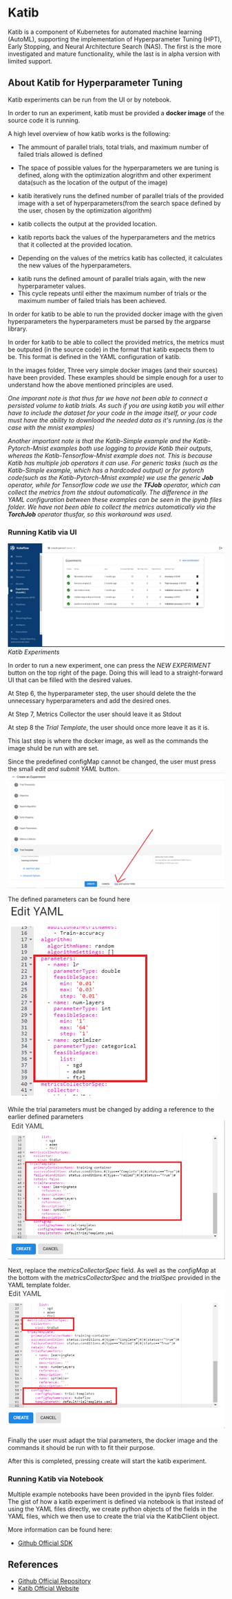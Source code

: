 # Katib

Katib is a component of Kubernetes for automated machine learning (AutoML), supporting the implementation of Hyperparameter Tuning (HPT), Early Stopping, and Neural Architecture Search (NAS). The first is the more investigated and mature functionality, while the last is in alpha version with limited support.

## About Katib for Hyperparameter Tuning

Katib experiments can be run from the UI or by notebook.

In order to run an experiment, katib must be provided a **docker image** of the source code it is running.

A high level overview of how katib works is the following:
- The ammount of parallel trials, total trials, and maximum number of failed trials allowed is defined
* The space of possible values for the hyperparameters we are tuning is defined, along with the optimization alogrithm and other experiment data(such as the location of the output of the image)
+ katib iteratively runs the defined number of parallel trials of the provided image with a set of hyperparameters(from the search space defined by the user, chosen by the optimization algorithm)
- katib collects the output at the provided location.
* katib reports back the values of the hyperparameters and the metrics that it collected at the provided location.
+ Depending on the values of the metrics katib has collected, it calculates the new values of the hyperparameters. 
* katib runs the defined amount of parallel trials again, with the new hyperparameter values. 
* This cycle repeats until either the maximum number of trials or the maximum number of failed trials has been achieved.

In order for katib to be able to run the provided docker image with the given hyperparameters the hyperparameters must be parsed by the argparse library. 

In order for katib to be able to collect the provided metrics, the metrics must be outputed (in the source code) in the format that katib expects them to be. This format is defined in the YAML configuration of katib.

In the images folder, Three very simple docker images (and their sources) have been provided. These examples should be simple enough for a user to understand how the above mentioned principles are used.

*One imporant note is that thus far we have not been able to connect a persisted volume to katib trials. As such if you are using katib you will either have to include the dataset for your code in the image itself, or your code must have the ability to download the needed data as it's running.(as is the case with the mnist examples)*

*Another important note is that the Katib-Simple example and the Katib-Pytorch-Mnist examples both use logging to provide Katib their outputs, whereas the Katib-Tensorflow-Mnist example does not. This is because Katib has multiple job operators it can use. For generic tasks (such as the Katib-Simple example, which has a hardcoded output) or for pytorch code(such as the Katib-Pytorch-Mnist example) we use the generic **Job** operator, while for Tensorflow code we use the **TFJob** operator, which can collect the metrics from the stdout automatically. The difference in the YAML configuration between these examples can be seen in the ipynb files folder. We have not been able to collect the metrics automatically via the **TorchJob** operator thusfar, so this workaround was used.*

### Running Katib via UI

![Katib Experiments](./figures/katib_experiments.jpeg "Katib Experiments")
*Katib Experiments*

In order to run a new experiment, one can press the *NEW EXPERIMENT* button on the top right of the page. Doing this will lead to a straight-forward UI that can be filled with the desired values.

At Step 6, the hyperparameter step, the user should delete the the unnecessary hyperparameters and add the desired ones.

At Step 7, Metrics Collector the user should leave it as Stdout

At step 8 the *Trial Template*, the user should once more leave it as it is.

This last step is where the docker image, as well as the commands the image shuld be run with are set.

Since the predefined configMap cannot be changed, the user must press the small *edit and submit YAML* button. 
![Edit and Submit YAML](./figures/katib_edit_yaml.png "Edit and Submit YAML")

The defined parameters can be found here
![Katib Parameters](./figures/katib_parameters.png "Experiment Parameters")

While the trial parameters must be changed by adding a reference to the earlier defined parameters
![Katib Trial Parameters](./figures/katib_trial_parameters.png "Trial Parameters")

Next, replace the *metricsCollectorSpec* field. As well as the *configMap* at the bottom with the *metricsCollectorSpec* and the *trialSpec* provided in the YAML template folder.
![Metrics and Spec](./figures/katib_metrics_collector.png "Metrics and Spec")

Finally the user must adapt the trial parameters, the docker image and the commands it should be run with to fit their purpose.

After this is completed, pressing create will start the katib experiment.

### Running Katib via Notebook

Multiple example notebooks have been provided in the ipynb files folder. The gist of how a katib experiment is defined via notebook is that instead of using the YAML files directly, we create python objects of the fields in the YAML files, which we then use to create the trial via the KatibClient object.

More information can be found here:
- [Github Official SDK](https://github.com/kubeflow/katib/tree/master/sdk/python/v1beta1/docs)

## References

- [Github Official Repository](https://github.com/kubeflow/katib)
- [Katib Official Website](https://www.kubeflow.org/docs/components/katib/overview/)


